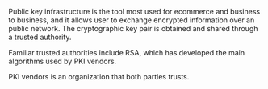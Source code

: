 Public key infrastructure is the tool most used for ecommerce and business to business, and it allows user to exchange encrypted information over an public network. The cryptographic key pair is obtained and shared through a trusted authority. 

Familiar trusted authorities include RSA, which has developed the main algorithms used by PKI vendors.

PKI vendors is an organization that both parties trusts. 

